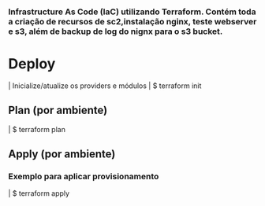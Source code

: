 ### Infrastructure As Code (IaC) utilizando Terraform. Contém toda a criação de recursos de sc2,instalação nginx, teste webserver e s3, além de backup de log do nignx para o s3 bucket.

# Deploy
| Inicialize/atualize os providers e módulos
| $ terraform init
## Plan (por ambiente)


| $ terraform plan


## Apply (por ambiente)
### Exemplo para aplicar provisionamento 

| $ terraform apply